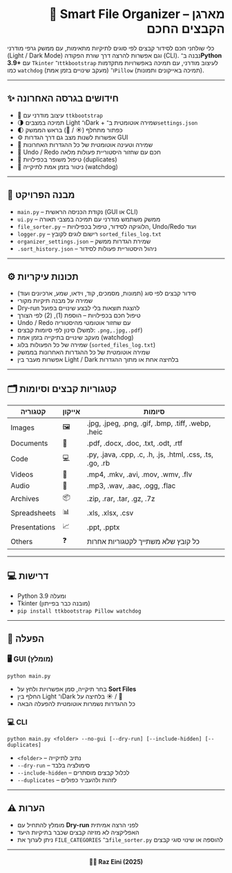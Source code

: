 <h1 align="right">📂 Smart File Organizer – מארגן הקבצים החכם</h1>

<p>כלי שולחני חכם לסידור קבצים לפי סוגים לתיקיות מתאימות, עם ממשק גרפי מודרני (Light / Dark Mode) וגם אפשרות להרצה דרך שורת הפקודה (CLI).  
נבנה ב־<strong>Python 3.9+</strong> עם <code>Tkinter</code> ו־<code>ttkbootstrap</code> לעיצוב מודרני,  
עם תמיכה באפשרויות מתקדמות כמו <code>watchdog</code> (מעקב שינויים בזמן אמת) ו־<code>Pillow</code> (תמיכה באייקונים ותמונות).</p>

<hr/>

<h2>✨ חידושים בגרסה האחרונה</h2>
<ul>
  <li>🎨 עיצוב מודרני עם <code>ttkbootstrap</code></li>
  <li>🌗 תמיכה במצבים Light ו־Dark + שמירה אוטומטית ב־<code>settings.json</code></li>
  <li>🌓 כפתור מתחלף (☀️ / 🌙) בראש הממשק</li>
  <li>⚙️ אפשרות לשנות מצב גם דרך הגדרות GUI</li>
  <li>💾 שמירה וטעינה אוטומטית של כל ההגדרות האחרונות</li>
  <li>🔄 Undo / Redo חכם עם שחזור היסטוריית פעולות מלאה</li>
  <li>🧠 טיפול משופר בכפילויות (duplicates)</li>
  <li>👀 ניטור בזמן אמת לתיקייה (watchdog)</li>
</ul>

<hr/>

<h2>📁 מבנה הפרויקט</h2>
<ul>
  <li><code>main.py</code> – נקודת הכניסה הראשית (GUI או CLI)</li>
  <li><code>ui.py</code> – ממשק משתמש מודרני עם תמיכה במצבי תאורה</li>
  <li><code>file_sorter.py</code> – הלוגיקה לסידור, טיפול בכפילויות, Undo/Redo ועוד</li>
  <li><code>logger.py</code> – רישום לוגים לקובץ <code>sorted_files_log.txt</code></li>
  <li><code>organizer_settings.json</code> – שמירת הגדרות ממשק</li>
  <li><code>.sort_history.json</code> – ניהול היסטוריית פעולות לסידור</li>
</ul>

<hr/>

<h2>⚙️ תכונות עיקריות</h2>
<ul>
  <li>סידור קבצים לפי סוג (תמונות, מסמכים, קוד, וידאו, שמע, ארכיונים ועוד)</li>
  <li>שמירה על מבנה תיקיות מקורי</li>
  <li>Dry-run להצגת תוצאות בלי לבצע שינויים בפועל</li>
  <li>טיפול חכם בכפילויות – הוספת (1), (2) לפי הצורך</li>
  <li>Undo / Redo עם שחזור אוטומטי מהיסטוריה</li>
  <li>סינון לפי סיומות קבצים (למשל: <code>.png,.jpg,.pdf</code>)</li>
  <li>מעקב שינויים בתיקייה בזמן אמת (watchdog)</li>
  <li>שמירה של כל הפעולות בלוג (<code>sorted_files_log.txt</code>)</li>
  <li>שמירה אוטומטית של כל ההגדרות האחרונות בממשק</li>
  <li>אפשרות מעבר בין Light / Dark בלחיצה אחת או מתוך ההגדרות</li>
</ul>

<hr/>

<h2>🗂️ קטגוריות קבצים וסיומות</h2>

<table align="center">
  <thead>
    <tr>
      <th>קטגוריה</th>
      <th>אייקון</th>
      <th>סיומות</th>
    </tr>
  </thead>
  <tbody>
    <tr><td>Images</td><td>🖼️</td><td>.jpg, .jpeg, .png, .gif, .bmp, .tiff, .webp, .heic</td></tr>
    <tr><td>Documents</td><td>📄</td><td>.pdf, .docx, .doc, .txt, .odt, .rtf</td></tr>
    <tr><td>Code</td><td>💻</td><td>.py, .java, .cpp, .c, .h, .js, .html, .css, .ts, .go, .rb</td></tr>
    <tr><td>Videos</td><td>🎥</td><td>.mp4, .mkv, .avi, .mov, .wmv, .flv</td></tr>
    <tr><td>Audio</td><td>🎵</td><td>.mp3, .wav, .aac, .ogg, .flac</td></tr>
    <tr><td>Archives</td><td>📦</td><td>.zip, .rar, .tar, .gz, .7z</td></tr>
    <tr><td>Spreadsheets</td><td>📊</td><td>.xls, .xlsx, .csv</td></tr>
    <tr><td>Presentations</td><td>📈</td><td>.ppt, .pptx</td></tr>
    <tr><td>Others</td><td>❓</td><td>כל קובץ שלא משתייך לקטגוריות אחרות</td></tr>
  </tbody>
</table>

<hr/>

<h2>💻 דרישות</h2>
<ul>
  <li>Python 3.9 ומעלה</li>
  <li>Tkinter (מובנה כבר בפייתון)</li>
  <li><code>pip install ttkbootstrap Pillow watchdog</code></li>
</ul>

<hr/>

<h2>🚀 הפעלה</h2>

<h3>🖥️ GUI (מומלץ)</h3>
<pre><code>python main.py</code></pre>
<ul>
  <li>בחר תיקייה, סמן אפשרויות ולחץ על <strong>Sort Files</strong></li>
  <li>החלף בין Light ו־Dark בלחיצה על ☀️ / 🌙</li>
  <li>כל ההגדרות נשמרות אוטומטית להפעלה הבאה</li>
</ul>

<h3>💻 CLI</h3>
<pre><code>python main.py &lt;folder&gt; --no-gui [--dry-run] [--include-hidden] [--duplicates]</code></pre>
<ul>
  <li><code>&lt;folder&gt;</code> – נתיב לתיקייה</li>
  <li><code>--dry-run</code> – סימולציה בלבד</li>
  <li><code>--include-hidden</code> – לכלול קבצים מוסתרים</li>
  <li><code>--duplicates</code> – לזהות ולהעביר כפולים</li>
</ul>

<hr/>

<h2>⚠️ הערות</h2>
<ul>
  <li>מומלץ להתחיל עם <strong>Dry-run</strong> לפני הרצה אמיתית</li>
  <li>האפליקציה לא מזיזה קבצים שכבר בתיקיות היעד</li>
  <li>ניתן לערוך את <code>FILE_CATEGORIES</code> ב־<code>file_sorter.py</code> להוספה או שינוי סוגי קבצים</li>
</ul>

<hr/>

<h4 align="center">👨‍💻 Raz Eini (2025)</h4>
